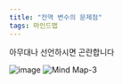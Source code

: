 ```yaml
---
title: "전역 변수의 문제점"
tags: 마인드맵
---
```

아무대나 선언하시면 곤란합니다

![image](https://user-images.githubusercontent.com/85566273/213875046-d85ea01f-5e41-49df-8234-b31bc7c81136.png)
![Mind Map-3](https://user-images.githubusercontent.com/85566273/213872499-8e4dd5a5-829a-443f-b6a3-20cb3995edc5.jpeg)
